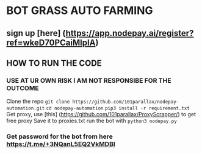 # BOT GRASS AUTO FARMING
## sign up [here] (https://app.nodepay.ai/register?ref=wkeD70PCaiMlpIA)
## HOW TO RUN THE CODE
### USE AT UR OWN RISK I AM NOT RESPONSIBE FOR THE OUTCOME
Clone the repo ```git clone https://github.com/101parallax/nodepay-automation.git```
```cd nodepay-automation``` 
```pip3 install -r requirement.txt ```
Get proxy, use [this] (https://github.com/101parallax/ProxyScrapper/) to get free proxy 
Save it to proxies.txt 
run the bot with ```python3 nodepay.py```
### Get password for the bot from here https://t.me/+3NQanL5EQ2VkMDBl
